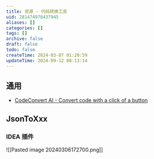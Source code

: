 ```yaml
---
title: 资源 - 代码转换工具
uid: 281474978437945
aliases: []
categories: []
tags: []
archive: false
draft: false
todo: false
createTime: 2024-03-07 01:20:59
updateTime: 2024-09-12 08:13:14
---
```


## 通用

- [CodeConvert AI - Convert code with a click of a button](https://www.codeconvert.ai/)

## JsonToXxx

### IDEA 插件

![[Pasted image 20240306172700.png]]
